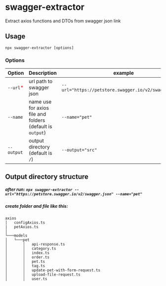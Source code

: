 # swagger-extractor

Extract axios functions and DTOs from swagger json link

## Usage
`npx swagger-extractor [options]`
### Options
| Option                                  | Description                                               | example                                               | 
|-----------------------------------------|-----------------------------------------------------------|-------------------------------------------------------|
| `--url`<span style="color:red">*</span> | url path to swagger json                                  | `--url="https://petstore.swagger.io/v2/swagger.json"` |              
| `--name`                                | name use for axios file and folders (default is `output`) | `--name="pet"`                                        |
| `--output`                              | output directory (default is `/`)                         | `--output="src"`                                      |

## Output directory structure
##### after run: `npx swagger-extractor --url="https://petstore.swagger.io/v2/swagger.json" --name="pet"`
##### create folder and file like this:
```
axios
│   configAxios.ts
|   petAxios.ts
│
└───models
│   └───pet
│       │   api-response.ts
│       │   category.ts
│       │   index.ts
│       │   order.ts
│       │   pet.ts
│       │   tag.ts
│       │   update-pet-with-form-request.ts
│       │   upload-file-request.ts
│       │   user.ts
```


